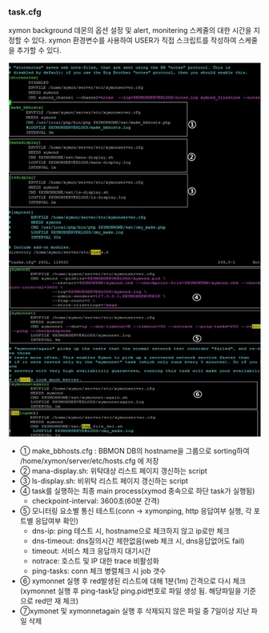 ### task.cfg 
xymon background 데몬의 옵션 설정 및 alert, monitering 스케줄의 대한 시간을 지정할 수 있다.
xymon 환경변수를 사용하여 USER가 직접 스크립트를 작성하여 스케줄을 추가할 수 있다.

![텍스트](https://github.com/sahagong/xymon/blob/master/img/task.cfg.jpg)  

- ① make_bbhosts.cfg : BBMON DB의 hostname을 그룹으로 sorting하여 /home/xymon/server/etc/hosts.cfg 에 저장   
- ② mana-display.sh: 위탁대상 리스트 페이지 갱신하는 script  
- ③ ls-display.sh: 비위탁 리스트 페이지 갱신하는 script  
- ④ task를 실행하는 최종 main process(xymod 종속으로 하단 task가 실행됨)  
    - checkpoint-interval: 3600초(60분 간격)  
- ⑤ 모니터링 요소별 통신 테스트(conn -> xymonping, http 응답여부 실행, 각 포트별 응답여부 확인)  
   * dns-ip: ping 테스트 시, hostname으로 체크하지 않고 ip로만 체크  
   * dns-timeout: dns질의시간 제한없음(web 체크 시, dns응답없어도 fail)  
   * timeout: 서비스 체크 응답까지 대기시간  
   * notrace: 호스트 및 IP 대한 trace 비활성화  
   * ping-tasks: conn 체크 병렬체크 시 job 갯수  
- ⑥ xymonnet 실행 후 red발생된 리스트에 대해 1분(1m) 간격으로 다시 체크  
  (xymonnet 실행 후 ping-task당 ping.pid번호로 파일 생성 됨. 해당파일을 기준으로 red만 재 체크)  
- ⑦xymonet 및 xymonnetagain 실행 후 삭제되지 않은 파일 중 7일이상 지난 파일 삭제  

